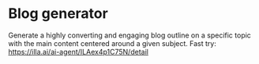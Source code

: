 # Blog generator
Generate a highly converting and engaging blog outline on a specific topic with the main content centered around a given subject. 
Fast try: https://illa.ai/ai-agent/ILAex4p1C75N/detail
